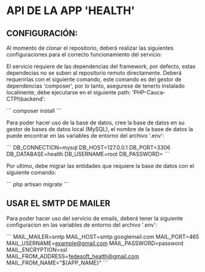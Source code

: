 # API DE LA APP 'HEALTH' 

## CONFIGURACIÓN: 

Al momento de clonar el repositorio, deberá realizar las siguientes configuraciones para el correcto funcionamiento del servicio: 

El servicio requiere de las dependencias del framework, 
por defecto, estas dependecias no se suben al repositorio remoto directamente. Deberá requerirlas con el siguiente comando, este comando es del gestor de dependencias 'composer', por lo tanto, asegurese de tenerlo instalado localmente, debe ejecutarse en el siguiente path: 'PHP-Cauca-CTPI\backend': 

´´´ 
composer install
´´´

Para poder hacer uso de la base de datos, cree la base de datos en su gestor de bases de datos local (MySQL), el nombre de la base de datos la puede encontrar en las variables de entorno del archivo '.env': 

´´´
DB_CONNECTION=mysql
DB_HOST=127.0.0.1
DB_PORT=3306
DB_DATABASE=health
DB_USERNAME=root
DB_PASSWORD=
´´´

Por ultimo, debe migrar las entidades que requiere la base de datos con el siguiente comando: 

´´´
php artisan migrate
´´´

## USAR EL SMTP DE MAILER

Para poder hacer uso del servicio de emails, deberá tener la siguiente configuracion en las variables de entorno del archivo '.env': 

´´´
MAIL_MAILER=smtp
MAIL_HOST=smtp.googlemail.com
MAIL_PORT=465
MAIL_USERNAME=example@gmail.com
MAIL_PASSWORD=password
MAIL_ENCRYPTION=ssl
MAIL_FROM_ADDRESS=fedesoft_health@gmail.com
MAIL_FROM_NAME="${APP_NAME}"
´´´

